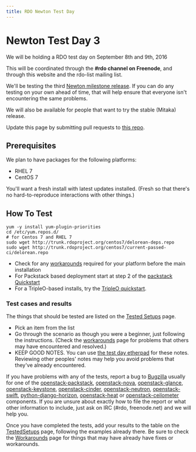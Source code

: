 ```yaml
---
title: RDO Newton Test Day
---
```


# Newton Test Day 3

We will be holding a RDO test day on September 8th and 9th, 2016

This will be coordinated through the **#rdo channel on Freenode**, and
through this website and the rdo-list mailing list.

We'll be testing the third [Newton milestone
release](http://releases.openstack.org/newton/schedule.html). If you can do
any testing on your own ahead of time, that will help ensure that
everyone isn't encountering the same problems.

We will also be available for people that want to try the stable
(Mitaka) release.

Update this page by submitting pull requests to [this
repo](https://github.com/redhat-openstack/website).

## Prerequisites

We plan to have packages for the following platforms:

* RHEL 7
* CentOS 7

You'll want a fresh install with latest updates installed.
(Fresh so that there's no hard-to-reproduce interactions with other things.)

## How To Test

    yum -y install yum-plugin-priorities
    cd /etc/yum.repos.d/
    # for Centos 7 and RHEL 7
    sudo wget http://trunk.rdoproject.org/centos7/delorean-deps.repo
    sudo wget http://trunk.rdoproject.org/centos7/current-passed-ci/delorean.repo

* Check for any [workarounds](/testday/newton/workarounds3) required for your platform before the main installation
* For Packstack based deployment start at step 2 of the [packstack Quickstart](/install/quickstart#Step_2:_Install_Packstack_Installer)
* For a TripleO-based installs, try the [TripleO quickstart](https://www.rdoproject.org/tripleo/).

### Test cases and results

The things that should be tested are listed on the [Tested Setups](/testday/newton/testedsetups3) page.

* Pick an item from the list
* Go through the scenario as though you were a beginner, just following the instructions. (Check the [workarounds](/testday/newton/workarounds3) page for problems that others may have encountered and resolved.)
* KEEP GOOD NOTES. You can use [the test day etherpad](https://etherpad.openstack.org/p/rdo-test-days-newton-m3) for these notes. Reviewing other peoples' notes may help you avoid problems that they've already encountered.

If you have problems with any of the tests, report a bug to [Bugzilla](https://bugzilla.redhat.com) usually for one of the
[openstack-packstack](https://bugzilla.redhat.com/enter_bug.cgi?product=RDO&component=openstack-packstack),
[openstack-nova](https://bugzilla.redhat.com/enter_bug.cgi?product=RDO&component=openstack-nova), [openstack-glance](https://bugzilla.redhat.com/enter_bug.cgi?product=RDO&component=openstack-glance), [openstack-keystone](https://bugzilla.redhat.com/enter_bug.cgi?product=RDO&component=openstack-keystone), [openstack-cinder](https://bugzilla.redhat.com/enter_bug.cgi?product=RDO&component=openstack-cinder),
[openstack-neutron](https://bugzilla.redhat.com/enter_bug.cgi?product=RDO&component=openstack-neutron), [openstack-swift](https://bugzilla.redhat.com/enter_bug.cgi?product=RDO&component=openstack-swift),  [python-django-horizon](https://bugzilla.redhat.com/enter_bug.cgi?product=RDO&component=python-django-horizon), [openstack-heat](https://bugzilla.redhat.com/enter_bug.cgi?product=RDO&component=openstack-heat) or [openstack-ceilometer](https://bugzilla.redhat.com/enter_bug.cgi?product=RDO&component=openstack-ceilometer) components. If you are unsure about exactly how to file the report or what other information to include, just ask on IRC (#rdo, freenode.net)  and we will help you.

Once you have completed the tests, add your results to the table on the [TestedSetups](/testday/newton/testedsetups3) page, following the examples already there. Be sure to check the [Workarounds](/testday/newton/workarounds3) page for things that may have already have fixes or workarounds.
